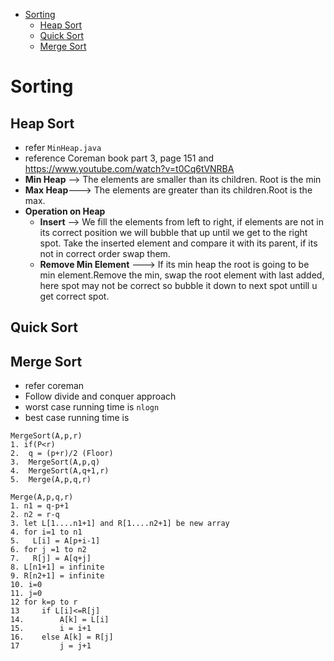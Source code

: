- [Sorting](#sorting)
   - [Heap Sort](#heap-sort)
   - [Quick Sort](#quick-sort)
   - [Merge Sort](#merge-sort)
  
# Sorting
## Heap Sort

- refer ```MinHeap.java```
- reference  Coreman book part 3, page 151 and https://www.youtube.com/watch?v=t0Cq6tVNRBA
- **Min Heap** --> The elements are smaller than its children. Root is the min
- **Max Heap**---> The elements are greater than its children.Root is the max.
- **Operation on Heap**
   - **Insert** --> We fill the elements from left to right, if elements are not in its correct position we will bubble that up until we get to the right spot. Take the inserted element and compare it with its parent, if its not in correct order swap them.
   - **Remove Min Element** ---> If its min heap the root is going to be min element.Remove the min, swap the root element with last added, here spot may not be correct so bubble it down to next spot untill u get correct spot.
## Quick Sort
## Merge Sort
- refer coreman 
- Follow divide and conquer approach
- worst case running time is ``` nlogn ```
- best case running time is 
  
```
MergeSort(A,p,r)
1. if(P<r)
2.  q = (p+r)/2 (Floor)
3.  MergeSort(A,p,q)
4.  MergeSort(A,q+1,r)
5.  Merge(A,p,q,r)
```

```
Merge(A,p,q,r)
1. n1 = q-p+1
2. n2 = r-q
3. let L[1....n1+1] and R[1....n2+1] be new array
4. for i=1 to n1
5.   L[i] = A[p+i-1]
6. for j =1 to n2
7.   R[j] = A[q+j]
8. L[n1+1] = infinite
9. R[n2+1] = infinite
10. i=0
11. j=0
12 for k=p to r
13     if L[i]<=R[j]
14.        A[k] = L[i]
15.        i = i+1
16.    else A[k] = R[j]
17         j = j+1
```
